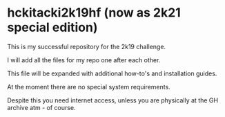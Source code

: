 # hckitacki2k19hf (now as 2k21 special edition)

This is my successful repository for the 2k19 challenge.

I will add all the files for my repo one after each other.

This file will be expanded with additional how-to's and installation guides.

At the moment there are no special system requirements.

Despite this you need internet access, unless you are physically at the GH archive atm - of course.
